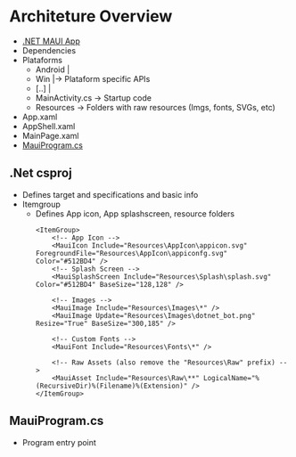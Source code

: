 # Architeture Overview
 - [.NET MAUI App](#.Net-csproj) 
  - Dependencies
  - Plataforms
    - Android | 
    - Win     |-> Plataform specific APIs  
    - [..]    |
    - MainActivity.cs -> Startup code
    - Resources -> Folders with raw resources (Imgs, fonts, SVGs, etc)
  - App.xaml
  - AppShell.xaml
  - MainPage.xaml
  - [MauiProgram.cs](#MauiProgram.cs)

## .Net csproj
- Defines target and specifications and basic info
- Itemgroup
  - Defines App icon, App splashscreen, resource folders
    ```xaml
	<ItemGroup>
		<!-- App Icon -->
		<MauiIcon Include="Resources\AppIcon\appicon.svg" ForegroundFile="Resources\AppIcon\appiconfg.svg" Color="#512BD4" />
		<!-- Splash Screen -->
		<MauiSplashScreen Include="Resources\Splash\splash.svg" Color="#512BD4" BaseSize="128,128" />

		<!-- Images -->
		<MauiImage Include="Resources\Images\*" />
		<MauiImage Update="Resources\Images\dotnet_bot.png" Resize="True" BaseSize="300,185" />

		<!-- Custom Fonts -->
		<MauiFont Include="Resources\Fonts\*" />

		<!-- Raw Assets (also remove the "Resources\Raw" prefix) -->
		<MauiAsset Include="Resources\Raw\**" LogicalName="%(RecursiveDir)%(Filename)%(Extension)" />
	</ItemGroup>
    ```
## MauiProgram.cs
- Program entry point
